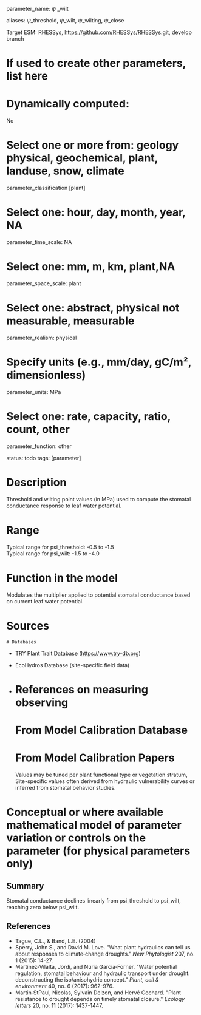 
parameter_name:  $\psi$ _wilt

aliases: $\psi$_threshold, $\psi$_wilt, $\psi$_wilting, $\psi$_close

Target ESM: RHESSys, https://github.com/RHESSys/RHESSys.git, develop branch 
# If used to create other parameters, list here


# Dynamically computed:  
No

# Select one or more from: geology physical,  geochemical, plant, landuse, snow, climate
parameter_classification [plant]

# Select one: hour, day, month, year, NA
parameter_time_scale: NA

# Select one: mm, m, km, plant,NA
parameter_space_scale: plant

# Select one: abstract, physical not measurable, measurable
parameter_realism: physical

# Specify units (e.g., mm/day, gC/m², dimensionless)
parameter_units: MPa

# Select one: rate, capacity, ratio, count, other
parameter_function: other

status: todo
tags: [parameter]

# Description
Threshold and wilting point values (in MPa) used to compute the stomatal conductance response to leaf water potential.

# Range
Typical range for psi_threshold: -0.5 to -1.5  
Typical range for psi_wilt: -1.5 to -4.0
# Function in the model
Modulates the multiplier applied to potential stomatal conductance based on current leaf water potential.
# Sources
	# Databases
- TRY Plant Trait Database (https://www.try-db.org)
- EcoHydros Database (site-specific field data)
- 
	# References on measuring observing

	 # From Model Calibration Database
	 # From Model Calibration Papers
	 Values may be tuned per plant functional type or vegetation stratum, Site-specific values often derived from hydraulic vulnerability curves or inferred from stomatal behavior studies.
	 

# Conceptual or where available mathematical model of parameter variation or controls on the parameter  (for physical parameters only)
## Summary
Stomatal conductance declines linearly from psi_threshold to psi_wilt, reaching zero below psi_wilt.

## References
- Tague, C.L., & Band, L.E. (2004)
- Sperry, John S., and David M. Love. "What plant hydraulics can tell us about responses to climate‐change droughts." _New Phytologist_ 207, no. 1 (2015): 14-27.
- Martínez‐Vilalta, Jordi, and Núria Garcia‐Forner. "Water potential regulation, stomatal behaviour and hydraulic transport under drought: deconstructing the iso/anisohydric concept." _Plant, cell & environment_ 40, no. 6 (2017): 962-976.
- Martin‐StPaul, Nicolas, Sylvain Delzon, and Hervé Cochard. "Plant resistance to drought depends on timely stomatal closure." _Ecology letters_ 20, no. 11 (2017): 1437-1447.

